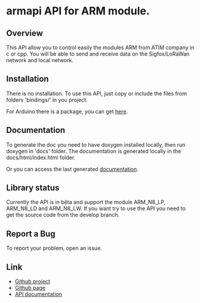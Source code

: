 # armapi API for ARM module.

## Overview
This API allow you to control easily the modules ARM from ATIM company in c or cpp.
You will be able to send and receive data on the Sigfox/LoRaWan network and local network.

## Installation
There is no installation. To use this API, just copy or include the
files from folders 'bindings/<language>' in you project.

For Arduino there is a package, you can get [here](http://atim-radiocommunications.github.io/armapi/pkg/arduino/armapi.zip).
	
## Documentation
To generate the doc you need to have doxygen installed locally, then run
doxygen in 'docs' folder.
The documentation is generated locally in the docs/html/index.html folder.

Or you can access the last generated [documentation](http://atim-radiocommunications.github.io/armapi/armapidoc/index.html).

## Library status
Currently the API is in bêta and support the module ARM_N8_LP, ARM_N8_LD and ARM_N8_LW.
If you want try to use the API you need to get the source code from the develop branch.

## Report a Bug
To report your problem, open an issue.

## Link
* [Github project](https://github.com/atim-radiocommunications/armapi)
* [Github page](http://atim-radiocommunications.github.io/armapi)
* [API documentation](http://atim-radiocommunications.github.io/armapi/doc/index.html)
